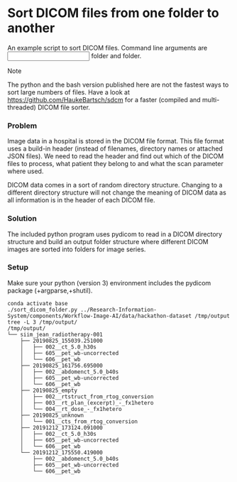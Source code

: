 # Sort DICOM files from one folder to another

An example script to sort DICOM files. Command line arguments are <input> folder and <output> folder.

> [!NOTE]
> The python and the bash version published here are not the fastest ways to sort large numbers of files. Have a look at https://github.com/HaukeBartsch/sdcm for a faster (compiled and multi-threaded) DICOM file sorter.

### Problem

Image data in a hospital is stored in the DICOM file format. This file format uses a build-in header (instead of filenames, directory names or attached JSON files). We need to read the header and find out which of the DICOM files to process, what patient they belong to and what the scan parameter where used.

DICOM data comes in a sort of random directory structure. Changing to a different directory structure will not change the meaning of DICOM data as all information is in the header of each DICOM file.

### Solution

The included python program uses pydicom to read in a DICOM directory structure and build an output folder structure where different DICOM images are sorted into folders for image series.

### Setup

Make sure your python (version 3) environment includes the pydicom package (+argparse,+shutil).


```{bash}
conda activate base
./sort_dicom_folder.py ../Research-Information-System/components/Workflow-Image-AI/data/hackathon-dataset /tmp/output
tree -L 3 /tmp/output/
/tmp/output/
└── siim_jean_radiotherapy-001
    ├── 20190825_155039.251000
    │   ├── 002__ct_5.0_h30s
    │   ├── 605__pet_wb-uncorrected
    │   └── 606__pet_wb
    ├── 20190825_161756.695000
    │   ├── 002__abdomenct_5.0_b40s
    │   ├── 605__pet_wb-uncorrected
    │   └── 606__pet_wb
    ├── 20190825_empty
    │   ├── 002__rtstruct_from_rtog_conversion
    │   ├── 003__rt_plan_(excerpt)_-_fx1hetero
    │   └── 004__rt_dose_-_fx1hetero
    ├── 20190825_unknown
    │   └── 001__cts_from_rtog_conversion
    ├── 20191212_173124.091000
    │   ├── 002__ct_5.0_h30s
    │   ├── 605__pet_wb-uncorrected
    │   └── 606__pet_wb
    └── 20191212_175550.419000
        ├── 002__abdomenct_5.0_b40s
        ├── 605__pet_wb-uncorrected
        └── 606__pet_wb
 ```


